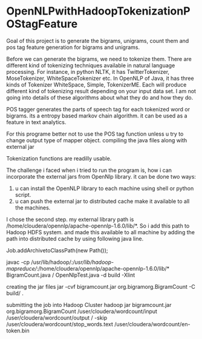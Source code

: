 # OpenNLPwithHadoopTokenizationPOStagFeature
Goal of this project is to generate the bigrams, unigrams, count them and pos tag feature generation for bigrams and unigrams.

Before we can generate the bigrams, we need to tokenize them. There are different kind of tokenizing techniques available in natural language
processing. For instance, in python NLTK, it has TwitterTokenizer, MoseTokenizer, WhiteSpaceTokenizer etc. In OpenNLP of Java, it has
three kinds of Tokenizer WhiteSpace, Simple, TokenizerME. Each will produce different kind of tokenizing result depending on your input data
set. I am not going into details of these algorithms about what they do and how they do.

POS tagger generates the parts of speech tag for each tokenized word or bigrams. its a entropy based markov chain algorithm. it can be used
as a feature in text analytics.

For this programe better not to use the POS tag function unless u try to change output type of mapper object.
compiling the java files along with external jar

Tokenization functions are readilly usable.

The challenge i faced when i tried to run the program is, how i can incorporate the external jars from OpenNlp library. it can be done
two ways:

1. u can install the OpenNLP library to each machine using shell or python script.
2. u can push the external jar to distributed cache make it available to all the machines.

I chose the second step. my external library path is /home/cloudera/opennlp/apache-opennlp-1.6.0/lib/*. So i add this path to Hadoop HDFS system. and made this available to all machine by adding the path into distributed cache by using following java line.

Job.addArchivetoClassPath(new Path());

javac -cp /usr/lib/hadoop/*:/usr/lib/hadoop-mapreduce/*:/home/cloudera/opennlp/apache-opennlp-1.6.0/lib/* BigramCount.java /
OpenNlpTest.java -d build -Xlint

creating the jar files
jar -cvf bigramcount.jar org.bigramorg.BigramCount -C build/ .

submitting the job into Hadoop Cluster
hadoop jar bigramcount.jar org.bigramorg.BigramCount /user/cloudera/wordcount/input /user/cloudera/wordcount/output /
-skip /user/cloudera/wordcount/stop_words.text /user/cloudera/wordcount/en-token.bin

